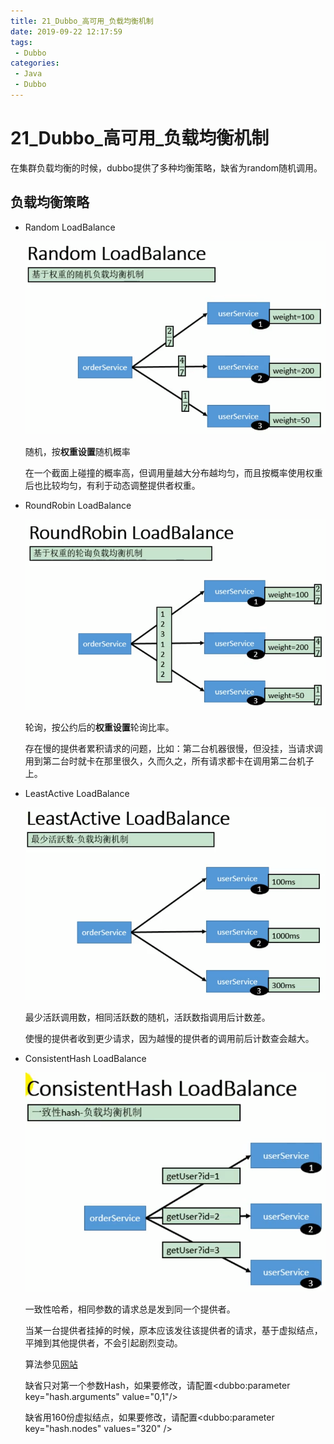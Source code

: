 ```yaml
---
title: 21_Dubbo_高可用_负载均衡机制
date: 2019-09-22 12:17:59
tags: 
 - Dubbo
categories:
 - Java
 - Dubbo
---
```


# 21_Dubbo\_高可用_负载均衡机制

在集群负载均衡的时候，dubbo提供了多种均衡策略，缺省为random随机调用。



## 负载均衡策略

- Random LoadBalance

  ![1569126710331](21_Dubbo_%E9%AB%98%E5%8F%AF%E7%94%A8_%E8%B4%9F%E8%BD%BD%E5%9D%87%E8%A1%A1%E6%9C%BA%E5%88%B6/1569126710331.png)

  随机，按**权重设置**随机概率

  在一个截面上碰撞的概率高，但调用量越大分布越均匀，而且按概率使用权重后也比较均匀，有利于动态调整提供者权重。

- RoundRobin LoadBalance

  ![1569126741982](21_Dubbo_%E9%AB%98%E5%8F%AF%E7%94%A8_%E8%B4%9F%E8%BD%BD%E5%9D%87%E8%A1%A1%E6%9C%BA%E5%88%B6/1569126741982.png)

  轮询，按公约后的**权重设置**轮询比率。

  存在慢的提供者累积请求的问题，比如：第二台机器很慢，但没挂，当请求调用到第二台时就卡在那里很久，久而久之，所有请求都卡在调用第二台机子上。

- LeastActive LoadBalance

  ![1569126783373](21_Dubbo_%E9%AB%98%E5%8F%AF%E7%94%A8_%E8%B4%9F%E8%BD%BD%E5%9D%87%E8%A1%A1%E6%9C%BA%E5%88%B6/1569126783373.png)

  最少活跃调用数，相同活跃数的随机，活跃数指调用后计数差。

  使慢的提供者收到更少请求，因为越慢的提供者的调用前后计数查会越大。

- ConsistentHash LoadBalance

  ![1569126832888](21_Dubbo_%E9%AB%98%E5%8F%AF%E7%94%A8_%E8%B4%9F%E8%BD%BD%E5%9D%87%E8%A1%A1%E6%9C%BA%E5%88%B6/1569126832888.png)

  一致性哈希，相同参数的请求总是发到同一个提供者。

  当某一台提供者挂掉的时候，原本应该发往该提供者的请求，基于虚拟结点，平摊到其他提供者，不会引起剧烈变动。

  算法参见[网站](http://en.wikipedia.org/wiki/Consistent_hashing)

  缺省只对第一个参数Hash，如果要修改，请配置<dubbo:parameter key="hash.arguments" value="0,1"/>

  缺省用160份虚拟结点，如果要修改，请配置<dubbo:parameter key="hash.nodes" values="320" />

  